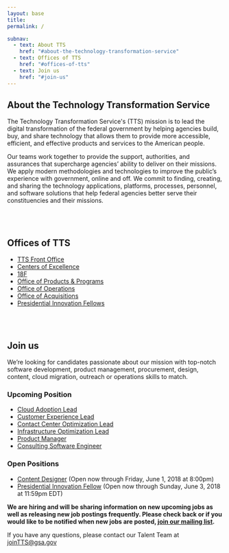 ```yaml
---
layout: base
title:
permalink: /

subnav:
  - text: About TTS
    href: "#about-the-technology-transformation-service"
  - text: Offices of TTS
    href: "#offices-of-tts"
  - text: Join us
    href: "#join-us"
---
```


## About the Technology Transformation Service

The Technology Transformation Service's (TTS) mission is to lead the digital transformation of the federal government by helping agencies build, buy, and share technology that allows them to provide more accessible, efficient, and effective products and services to the American people.

Our teams work together to provide the support, authorities, and assurances that supercharge agencies’ ability to deliver on their missions. We apply modern methodologies and technologies to improve the public’s experience with government, online and off. We commit to finding, creating, and sharing the technology applications, platforms, processes, personnel, and software solutions that help federal agencies better serve their constituencies and their missions.

<div class="paragraph"><p><br>
<br></p></div>

## Offices of TTS

- [TTS Front Office](https://join.tts.gsa.gov/tts-offices/#tts-front-office)
- [Centers of Excellence](https://join.tts.gsa.gov/tts-offices/#centers-of-excellence)
- [18F](https://join.tts.gsa.gov/tts-offices/#office-of-18f)
- [Office of Products & Programs](https://join.tts.gsa.gov/tts-offices/#office-of-products-and-programs)
- [Office of Operations](https://join.tts.gsa.gov/tts-offices/#office-of-operations)
- [Office of Acquisitions](https://join.tts.gsa.gov/tts-offices/#office-of-acquisitions)
- [Presidential Innovation Fellows](https://join.tts.gsa.gov/tts-offices/#presidential-innovation-fellows)


<div class="paragraph"><p><br>
<br></p></div>

## Join us
 
We’re looking for candidates passionate about our mission with top-notch software development, product management, procurement, design, content, cloud migration, outreach or operations skills to match.


### Upcoming Position
- [Cloud Adoption Lead](https://join.tts.gsa.gov/join/upcoming-coe-cloud-adoption-lead/)
- [Customer Experience Lead](https://join.tts.gsa.gov/join/upcoming-coe-customer-experience-lead/)
- [Contact Center Optimization Lead](https://join.tts.gsa.gov/join/upcoming-coe-contact-center-optimization-lead/)
- [Infrastructure Optimization Lead](https://join.tts.gsa.gov/join/upcoming-coe-infrastructure-optimization-lead/)
- [Product Manager](https://join.tts.gsa.gov/join/upcoming-18f-product-manager/)
- [Consulting Software Engineer](https://join.tts.gsa.gov/join/upcoming-18f-consulting-software-engineer/)



### Open Positions
- [Content Designer](https://join.tts.gsa.gov/join/18f-content-designer-gs15/) (Open now through Friday, June 1, 2018 at 8:00pm)
- [Presidential Innovation Fellow](https://join.tts.gsa.gov/join/pif-presidential-innovation-fellow/) (Open now through Sunday, June 3, 2018 at 11:59pm EDT)

 **We are hiring and will be sharing information on new upcoming jobs as well as releasing new job postings frequently. Please check back or if you would like to be notified when new jobs are posted, [join our mailing list](https://docs.google.com/forms/d/e/1FAIpQLSe7k8ybQ2ZJAmmwfXMMRQytB1nrhCo2Siq7JZc3yJtF_gKyCw/viewform?usp=sf_link).**

If you have any questions, please contact our Talent Team at [joinTTS@gsa.gov](mailto:jointts@gsa.gov)

